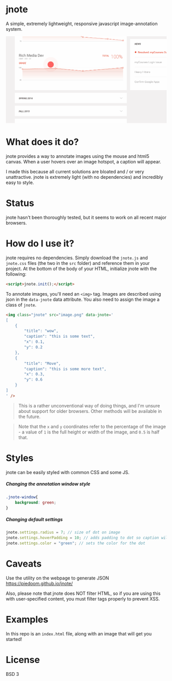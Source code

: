 jnote 
======

A simple, extremely lightweight, responsive javascript image-annotation system.

![](repo/example.gif)


What does it do?
======

jnote provides a way to annotate images using the mouse and html5 canvas.  When a user hovers over an image hotspot, a caption will appear.

I made this because all current solutions are bloated and / or very unattractive.  jnote is extremely light (with no dependencies) and incredibly easy to style.

Status
======
jnote hasn't been thoroughly tested, but it seems to work on all recent major browsers.

How do I use it?
======

jnote requires no dependencies.  Simply download the `jnote.js` and `jnote.css` files (the two in the `src` folder) and reference them in your project.
At the bottom of the body of your HTML, initialize jnote with the following:

```html
<script>jnote.init();</script>
```

To annotate images, you'll need an `<img>` tag.  Images are described using json in the `data-jnote` data attribute.
You also need to assign the image a class of `jnote`.
```html
<img class="jnote" src="image.png" data-jnote='
[
    {
        "title": "wow",
        "caption": "this is some text",
        "x": 0.1,
        "y": 0.2
    },
    {
        "title": "Move",
        "caption": "this is some more text",
        "x": 0.3,
        "y": 0.6
    }
]
' />
```

> This is a rather unconventional way of doing things, and I'm unsure about support for older browsers.  Other
methods will be available in the future.

> Note that the `x` and `y` coordinates refer to the percentage of the image - a value of `1` is the full
height or width of the image, and `0.5` is half that.

Styles
======
jnote can be easily styled with common CSS and some JS.

##### Changing the annotation window style

```css
.jnote-window{
    background: green;
}
```

##### Changing default settings

```js
jnote.settings.radius = 7; // size of dot on image
jnote.settings.hoverPadding = 10; // adds padding to dot so caption will appear even when user isn't completely accurate
jnote.settings.color = "green"; // sets the color for the dot
```

Caveats
======
Use the utility on the webpage to generate JSON
https://piedoom.github.io/jnote/

Also, please note that jnote does NOT filter HTML, so if you are using this with user-specified content, you must filter
tags properly to prevent XSS.


Examples
======
In this repo is an `index.html` file, along with an image that will get you started!

License
======
BSD 3
